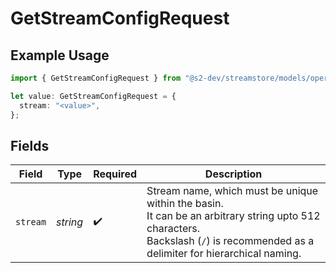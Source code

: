 # GetStreamConfigRequest

## Example Usage

```typescript
import { GetStreamConfigRequest } from "@s2-dev/streamstore/models/operations";

let value: GetStreamConfigRequest = {
  stream: "<value>",
};
```

## Fields

| Field                                                                                                                                                                         | Type                                                                                                                                                                          | Required                                                                                                                                                                      | Description                                                                                                                                                                   |
| ----------------------------------------------------------------------------------------------------------------------------------------------------------------------------- | ----------------------------------------------------------------------------------------------------------------------------------------------------------------------------- | ----------------------------------------------------------------------------------------------------------------------------------------------------------------------------- | ----------------------------------------------------------------------------------------------------------------------------------------------------------------------------- |
| `stream`                                                                                                                                                                      | *string*                                                                                                                                                                      | :heavy_check_mark:                                                                                                                                                            | Stream name, which must be unique within the basin.<br/>It can be an arbitrary string upto 512 characters.<br/>Backslash (`/`) is recommended as a delimiter for hierarchical naming. |